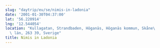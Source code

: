 ```yaml
---
slug: "daytrip/eu/se/nimis-in-ladonia"
date: '2001-01-30T04:37:00'
lat: '56.220914'
lng: '12.544054'
location: "Kullagatan, Strandbaden, Höganäs, Höganäs kommun, Skåne\
  \ län, 263 39, Sverige"
title: Nimis in Ladonia
---
```




